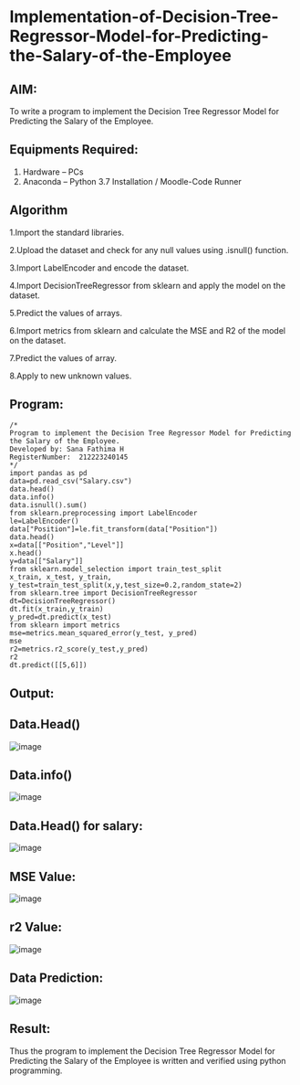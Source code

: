 # Implementation-of-Decision-Tree-Regressor-Model-for-Predicting-the-Salary-of-the-Employee

## AIM:
To write a program to implement the Decision Tree Regressor Model for Predicting the Salary of the Employee.

## Equipments Required:
1. Hardware – PCs
2. Anaconda – Python 3.7 Installation / Moodle-Code Runner

## Algorithm
1.Import the standard libraries.

2.Upload the dataset and check for any null values using .isnull() function.

3.Import LabelEncoder and encode the dataset.

4.Import DecisionTreeRegressor from sklearn and apply the model on the dataset.

5.Predict the values of arrays.

6.Import metrics from sklearn and calculate the MSE and R2 of the model on the dataset.

7.Predict the values of array.

8.Apply to new unknown values.

## Program:
```
/*
Program to implement the Decision Tree Regressor Model for Predicting the Salary of the Employee.
Developed by: Sana Fathima H
RegisterNumber:  212223240145
*/
import pandas as pd
data=pd.read_csv("Salary.csv")
data.head()
data.info()
data.isnull().sum()
from sklearn.preprocessing import LabelEncoder
le=LabelEncoder()
data["Position"]=le.fit_transform(data["Position"])
data.head()
x=data[["Position","Level"]]
x.head()
y=data[["Salary"]]
from sklearn.model_selection import train_test_split
x_train, x_test, y_train, y_test=train_test_split(x,y,test_size=0.2,random_state=2)
from sklearn.tree import DecisionTreeRegressor
dt=DecisionTreeRegressor()
dt.fit(x_train,y_train)
y_pred=dt.predict(x_test)
from sklearn import metrics
mse=metrics.mean_squared_error(y_test, y_pred)
mse
r2=metrics.r2_score(y_test,y_pred)
r2
dt.predict([[5,6]])
```
## Output:
## Data.Head()

![image](https://github.com/Sanafathima95773/Implementation-of-Decision-Tree-Regressor-Model-for-Predicting-the-Salary-of-the-Employee/assets/147084627/545d9019-95e9-4f14-8551-cc2d6c130914)
## Data.info()

![image](https://github.com/Sanafathima95773/Implementation-of-Decision-Tree-Regressor-Model-for-Predicting-the-Salary-of-the-Employee/assets/147084627/6913f4c5-fa27-4d3a-b3f9-cb7ccda1313b)
## Data.Head() for salary:

![image](https://github.com/Sanafathima95773/Implementation-of-Decision-Tree-Regressor-Model-for-Predicting-the-Salary-of-the-Employee/assets/147084627/f051dde0-31c5-4375-82d7-1b66c9eef7b5)
## MSE Value:

![image](https://github.com/Sanafathima95773/Implementation-of-Decision-Tree-Regressor-Model-for-Predicting-the-Salary-of-the-Employee/assets/147084627/38da8560-17b1-46c4-8437-a723ffe7918e)
## r2 Value:

![image](https://github.com/Sanafathima95773/Implementation-of-Decision-Tree-Regressor-Model-for-Predicting-the-Salary-of-the-Employee/assets/147084627/7d3f6b58-802c-4542-8b17-65d67565bf6e)
## Data Prediction:

![image](https://github.com/Sanafathima95773/Implementation-of-Decision-Tree-Regressor-Model-for-Predicting-the-Salary-of-the-Employee/assets/147084627/08ead326-2df7-48f1-af69-f48fd9c62315)


## Result:
Thus the program to implement the Decision Tree Regressor Model for Predicting the Salary of the Employee is written and verified using python programming.
